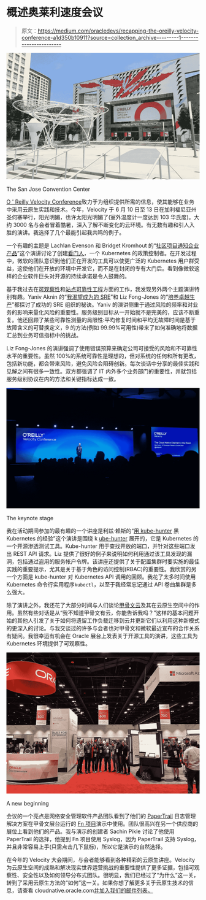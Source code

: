 # 概述奥莱利速度会议

> 原文：<https://medium.com/oracledevs/recapping-the-oreilly-velocity-conference-a1d350b10911?source=collection_archive---------1----------------------->

![](img/fa1c000502876cd7512a590f430572c8.png)

The San Jose Convention Center

[O ' Reilly Velocity Conference](https://conferences.oreilly.com/velocity/vl-ca)致力于为组织提供所需的信息，使其能够在业务中采用云原生实践和技术。今年，Velocity 于 6 月 10 日至 13 日在加利福尼亚州圣何塞举行，阳光明媚，也许太阳光明媚了(室外温度计一度达到 103 华氏度)。大约 3000 名与会者冒着酷暑，深入了解不断变化的云环境。有无数有趣和引人入胜的演讲。我选择了几个最能引起我共鸣的例子。

一个有趣的主题是 Lachlan Evenson 和 Bridget Kromhout 的“[社区项目通知企业产品](https://conferences.oreilly.com/velocity/vl-ca/public/schedule/detail/79270)”这个演讲讨论了创建[看门人](https://github.com/open-policy-agent/gatekeeper)，一个 Kubernetes 的政策控制者。在开发过程中，微软的团队意识到他们正在开发的工具可以使更广泛的 Kubernetes 用户群受益，这使他们在开放的环境中开发它，而不是在封闭的专有大门后。看到像微软这样的企业软件巨头对开源的持续承诺是令人鼓舞的。

基于我过去在[可观察性](https://thenewstack.io/the-open-source-container-native-observability-toolkit/)和[站点可靠性工程](https://thenewstack.io/the-role-of-site-reliability-engineering-today-and-tomorrow/)方面的工作，我发现另外两个主题演讲特别有趣。Yaniv Aknin 的“[我渴望成为的 SRE](https://conferences.oreilly.com/velocity/vl-ca/public/schedule/detail/77930)”和 Liz Fong-Jones 的“[培养卓越生产](https://conferences.oreilly.com/velocity/vl-ca/public/schedule/detail/76330)”都探讨了成功的 SRE 组织的秘诀。Yaniv 的演讲侧重于通过风险的频率和对业务的影响来量化风险的重要性。服务级别目标从一开始就不是完美的，应该不断重复。他还回顾了某些可靠性测量的局限性:平均修复时间和平均无故障时间是基于故障含义的可替换定义，9 的方法(例如 99.99%可用性)带来了如何准确地将数据汇总到业务可信指标中的挑战。

Liz Fong-Jones 的演讲强调了使用错误预算来确定公司可接受的风险和不可靠性水平的重要性。虽然 100%的系统可靠性是理想的，但对系统的任何和所有更改，包括新功能，都会带来风险，避免风险会阻碍创新。每次谈话中分享的最佳实践和见解之间有很多一致性。双方都强调了 IT 内外多个业务部门的重要性，并就包括服务级别协议在内的方法和关键指标达成一致。

![](img/62e3729ec3eec6fa99e94c2275101e74.png)

The keynote stage

我在活动期间参加的最有趣的一个讲座是利兹·赖斯的“[用 kube-hunter](https://conferences.oreilly.com/velocity/vl-ca/public/schedule/detail/74861) 黑 Kubernetes 的经验”这个演讲是围绕 k [ube-hunter](https://github.com/aquasecurity/kube-hunter) 展开的，它是 Kubernetes 的一个开源渗透测试工具。Kube-hunter 用于查找开放的端口，并针对这些端口发出 REST API 请求。Liz 提供了很好的例子来说明如何利用通过该工具发现的漏洞，包括通过盗用的服务帐户令牌。该讲座还提供了关于配置集群时要实施的最佳实践的重要提示，尤其是关于基于角色的访问控制(RBAC)的重要性。我欣赏的另一个方面是 kube-hunter 对 Kubernetes API 调用的回顾。我花了太多时间使用 Kubernetes 命令行实用程序`kubectl`，以至于我经常忘记通过 API 卷曲集群是多么强大。

除了演讲之外，我还花了大部分时间与人们谈论[甲骨文云](https://cloud.oracle.com/home)及其在云原生空间中的作用。虽然有些对话是从“我不知道甲骨文有云，你能告诉我吗？”这样的基本问题开始的其他人引发了关于如何将遗留工作负载迁移到云并更新它们以利用这种新模式的更深入的讨论。与我交谈过的许多与会者也对甲骨文和微软最近宣布的合作关系有疑问。我很幸运有机会在 Oracle 展台上发表关于开源工具的演讲，这些工具为 Kubernetes 环境提供了可观察性。

![](img/a5766033b129c0a1d6951da1fdcd825a.png)

A new beginning

会议的一个亮点是网络安全管理软件产品团队看到了他们的 [PaperTrail](https://www.solarwinds.com/papertrail) 日志管理解决方案在甲骨文展台运行的 [Fn 项目](https://fnproject.io/)演示中使用。团队很高兴在另一个供应商的展位上看到他们的产品。我与演示的创建者 Sachin Pikle 讨论了他使用 PaperTrail 的选择，他提到 Fn 项目使用 Syslog，因为 PaperTrail 支持 Syslog，并且非常容易上手(只需点击几下鼠标)，所以它是演示的自然选择。

在今年的 Velocity 大会期间，与会者能够看到各种精彩的云原生讲座。Velocity 为云原生空间的成熟和解决现实世界运营挑战的重要性提供了更多证据，包括可观察性、安全性以及如何领导分布式团队。很明显，我们已经过了“为什么”这一关，转到了采用云原生方法的“如何”这一关。如果你想了解更多关于云原生技术的信息，请查看 cloudnative.oracle.com[并加入我们的邮件列表。](http://cloudnative.oracle.com)